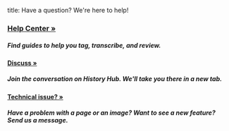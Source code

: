 title: Have a question? We're here to help!

<div class="help-center-cards text-white row my-default">
<div class="col-sm-4">
    <div class="help-center-card card text center mx-default">
      <div class="card-body pxy-default">
        <h3 class="card-title"><a href="/help-center/">Help Center &raquo;</a></h3>
        <h5 class="card-text">Find guides to help you tag, transcribe, and review.</h5>
      </div>
    </div>
  </div>
  <div class="col-sm-4">
    <div class="help-center-card card text center mx-default">
      <div class="card-body pxy-default">
        <h4 class="card-title"><a href="https://historyhub.history.gov/community/make-your-mark/">Discuss &raquo;</a></h4>
        <h5 class="card-text"> Join the conversation on History Hub. We'll take you there in a new tab.</h5>
      </div>
    </div>
  </div>
  <div class="col-sm-4">
    <div class="help-center-card card text center mx-default">
      <div class="card-body pxy-default">
        <h4 class="card-title"><a href="/contact/">Technical issue? &raquo;</a></h4>
        <h5 class="card-text"> Have a problem with a page or an image? Want to see a new feature? Send us a message.</h5>
      </div>
    </div>
  </div>
</div>
